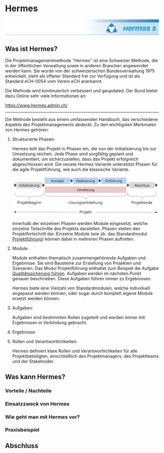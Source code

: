 # Hermes

![Hermes Header](../../ressources/hermes/hermes_header.png)

## Was ist Hermes?
Die Projektmanagementmethode "Hermes" ist eine Schweizer Methode, die in der öffentlichen Verwaltung sowie in anderen Branchen angewendet werden kann. Sie wurde von der schweizerischen Bundesverwaltung 1975 entwickelt, steht als offener Standard frei zur Verfügung und ist als Standard eCH-0054 vom Verein eCH anerkannt.

Die Methode wird kontinuierlich verbessert und geupdated.
Der Bund bietet dazu Online sehr viele Informationen an:

https://www.hermes.admin.ch/

---

Die Methode besteht aus einem umfassenden Handbuch, das verschiedene Aspekte des Projektmanagements abdeckt. Zu den wichtigsten Merkmalen von Hermes gehören: 

1.  Strukturierte Phasen: 

    Hermes teilt das Projekt in Phasen ein, die von der Initialisierung bis zur Umsetzung reichen. Jede Phase wird sorgfältig geplant und dokumentiert, um sicherzustellen, dass das Projekt erfolgreich abgeschlossen wird. Die neuste Hermes Variante unterstützt Phasen für die agile Projektführung, wie auch die klassische Variante.

    ![](../../ressources/hermes/hermes_phasen.png)

    Innerhalb der einzelnen Phasen werden Module eingesetzt, welche einzelne Teilschritte des Projekts darstellen. Phasen stellen den Projektfortschritt dar. Einzelne Module (wie zb. das Standardmodul [Projektführung](https://www.hermes.admin.ch/de/pjm-2022/verstehen/module/projektfuehrung.html)) können dabei in mehreren Phasen auftreten.

2. Module:

    Module enthalten thematisch zusammengehörende Aufgaben und Ergebnisse. Sie sind Bausteine zur Erstellung von Projekten und Szenarien. Das Modul Projektführung enthaltet zum Beispiel die Aufgabe 
    [Qualitätssicherung führen](https://www.hermes.admin.ch/de/pjm-2022/verstehen/aufgaben/qualitaetssicherung-fuehren.html). Aufgaben werden im nächsten Punkt genauer beschrieben. Diese Aufgaben führen immer zu Ergebnissen.
    
    Hermes biete eine Vielzahl von Standardmodulen, welche individuell angepasst werden können, oder sogar durch komplett eigene Module ersetzt werden können.

3. Aufgaben:

    Aufgaben sind bestimmten Rollen zugeteilt und werden immer mit Ergebnissen in Verbindung gebracht. 

4. Ergebnisse:



5. Rollen und Verantwortlichkeiten: 

    Hermes definiert klare Rollen und Verantwortlichkeiten für alle Projektbeteiligten, einschließlich des Projektmanagers, des Projektteams und der Stakeholder. 

## Was kann Hermes?

### Vorteile / Nachteile

### Einsatzzweck von Hermes
		
### Wie geht man mit Hermes vor?
		
### Praxisbeispiel

## Abschluss

